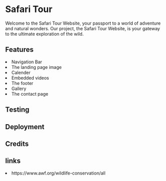 # Safari Tour

Welcome to the Safari Tour Website, your passport to a world of adventure and natural wonders. Our project, the Safari Tour Website, is your gateway to the ultimate exploration of the wild.

## Features
<li>Navigation Bar
</li>
<li>
The landing page image</li>
<li>Calender</li>
<li>Embedded videos</li>
<li>The footer</li>
<li>Gallery</li>
<li>The contact page</li>

## Testing
## Deployment
## Credits
## links
<li>https://www.awf.org/wildlife-conservation/all</li>
